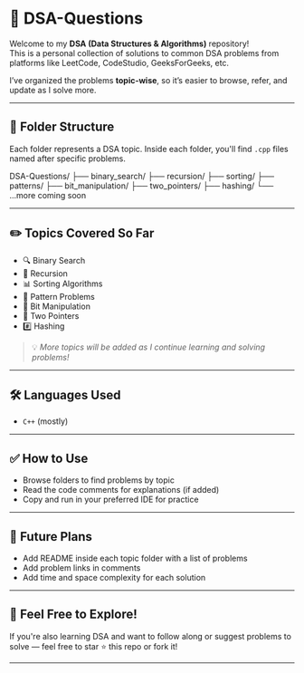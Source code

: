 # 🧠 DSA-Questions

Welcome to my **DSA (Data Structures & Algorithms)** repository!  
This is a personal collection of solutions to common DSA problems from platforms like LeetCode, CodeStudio, GeeksForGeeks, etc.

I’ve organized the problems **topic-wise**, so it’s easier to browse, refer, and update as I solve more.

---

## 📁 Folder Structure

Each folder represents a DSA topic. Inside each folder, you'll find `.cpp` files named after specific problems.

DSA-Questions/
├── binary_search/
├── recursion/
├── sorting/
├── patterns/
├── bit_manipulation/
├── two_pointers/
├── hashing/
└── ...more coming soon


---

## ✏️ Topics Covered So Far

- 🔍 Binary Search
- 🔁 Recursion
- 📊 Sorting Algorithms
- 🎨 Pattern Problems
- 🧠 Bit Manipulation
- 🧭 Two Pointers
- #️⃣ Hashing

> 💡 *More topics will be added as I continue learning and solving problems!*

---

## 🛠 Languages Used

- `C++` (mostly)

---

## ✅ How to Use

- Browse folders to find problems by topic
- Read the code comments for explanations (if added)
- Copy and run in your preferred IDE for practice

---

## 🌱 Future Plans

- Add README inside each topic folder with a list of problems
- Add problem links in comments
- Add time and space complexity for each solution

---

## 🙌 Feel Free to Explore!

If you're also learning DSA and want to follow along or suggest problems to solve — feel free to star ⭐ this repo or fork it!

---


